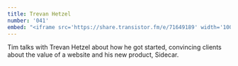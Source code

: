 ```yaml
---
title: Trevan Hetzel
number: '041'
embed: "<iframe src='https://share.transistor.fm/e/71649189' width='100%' height='180' frameborder='0' scrolling='no' seamless='true'></iframe>"
---
```

Tim talks with Trevan Hetzel about how he got started, convincing clients about the value of a website and his new product, Sidecar.
